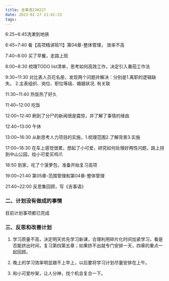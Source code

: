 ```yaml
---
title: 吉事语230227
date: 2023-02-27 21:41:23
tags:
---
```


6:25~6:45洗漱到地铁

6:45~7:40 看【高项精讲班11】第04章-整体管理， 效率不高

7:40~8:00 买了早餐，走路上班



8:00~8:30 梳理TODO list清单，思考如何高效工作，决定引入番茄工作法

9:30~11:30 对比表人员花名册，发现两个问题并解决：分别是1.离职的逻辑缺失。 2.主表组织、岗位、职位等级、婚姻状况. 有关联



11:30~11:40 热饭热了好久

11:40~12:00 吃饭

12:00~12:40 刷到了分尸的新闻很是震惊，并了解了事情的缘由

12:40~13:00 午休



13:00~16:30 从新思考人力项目的实施，1.梳理范围2.了解背景3.实施



17:00~18:30 在车上感觉很累，想起了小可爱，研究如何处理好两性问题，路上拐到中山公园，给小可爱买鸡爪

18:50 到家，吃了个菠萝包，准备开始复习高项

19:00~21:40 第05章-范围管理和第04章-整体管理

21:40~22:00 反思集回顾，写《吉事语》



### 二、计划没有做成的事情

目前计划事项都已完成



### 三、反思和改善计划

1. 学习质量不高，决定明天优先学习新课，合理利用碎片化时间加紧学习，看是否能挤出时间，复习第四第五章；如果挤不出就专门安排一天，四章的重点一起回顾。

2. 晚上的学习效率明显跟不上早上，以后要将学习计划尽量安排在上午。
3. 和小可爱吵架，让人分神，找个机会复合一下。
